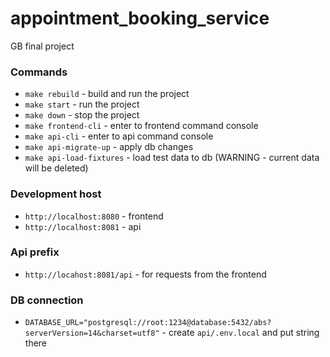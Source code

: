 # appointment_booking_service
GB final project

### Commands
- `make rebuild` - build and run the project
- `make start` - run the project
- `make down` - stop the project
- `make frontend-cli` - enter to frontend command console
- `make api-cli` - enter to api command console
- `make api-migrate-up` - apply db changes
- `make api-load-fixtures` - load test data to db (WARNING - current data will be deleted)

### Development host
- `http://localhost:8080` - frontend
- `http://localhost:8081` - api

### Api prefix
- `http://locahost:8081/api` - for requests from the frontend

### DB connection
- `DATABASE_URL="postgresql://root:1234@database:5432/abs?serverVersion=14&charset=utf8"` - create `api/.env.local` and put string there